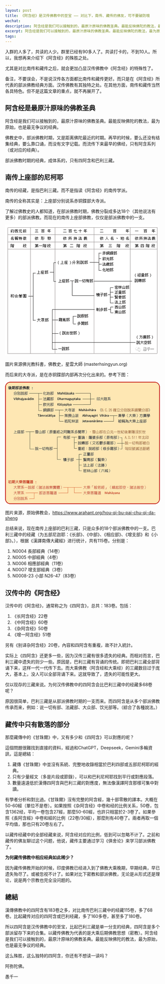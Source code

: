 ```yaml
---
layout: post
title: 《阿含经》是汉传佛教中的至宝 —— 对比下，南传、藏传的佛友，可不要破防哦
wechat: 
description: 阿含经是我们可以接触到的，最原汁原味的佛教圣典。最能反映佛陀的教法，最为原始，也是最无争议的经典。比巴利三藏更全面地保留了部派佛教的样貌。而藏传经典，对应的经典，少到可以忽略不计。
excerpt: 阿含经是我们可以接触到的，最原汁原味的佛教圣典。最能反映佛陀的教法，最为原始，也是最无争议的经典。比巴利三藏更全面地保留了部派佛教的样貌。而藏传经典，对应的经典，少到可以忽略不计。
tags:
---
```


入群的人多了，共读的人少。群里已经有90多人了。共读打卡的，不到10人。所以，我想再来介绍下《阿含经》的殊胜之处。

尤其是对比南传和藏传之后，就会更加凸显汉传佛教中《阿含经》的特殊性了。

备注，不要误会，不是说汉传各方面都比南传和藏传更好。而只是在《阿含经》所代表的部派佛教经典方面。汉传佛教有其独特之处。在其他方面，南传和藏传当然各具特色。但不是这篇文章的重点，就不再展开了。

## 阿含经是最原汁原味的佛教圣典

阿含经是我们可以接触到的，最原汁原味的佛教圣典。最能反映佛陀的教法，最为原始，也是最无争议的经典。

佛教史中，部派佛教时期，又是距离佛陀最近的时期。再早的时候，要么还没有结集经典，要么靠口诵，而没有文字记载。而流传下来最早的佛经，只有阿含系列（或对应的经典）。

部派佛教时期的经典，成体系的，只有四阿含和巴利三藏。

## 南传上座部的尼柯耶

南传的经藏，是指巴利三藏。而不是指读《阿含经》的南传学派。

南传的全称其实是：上座部分别说系赤铜鍱部大寺派。

了解过佛教史的人都知道，在部派佛教时期，佛教分裂成多达18个（其他说法有更多）的部派佛教。而现在的南传上座部佛教，仅仅是部派佛教中的一支。

![](../images/history-schools.png)

圖片來源佛光教科書，佛教史，星雲大師 (masterhsingyun.org) 

而后来的大寺派，是在赤铜鍱部内部再次分化出来的。参考下图：

![](../images/history-schools-2.png)

图片来源，原始佛教会，https://www.arahant.org/hou-qi-bu-pai-chu-qi-da-sheng 

总结来说，现在南传上座部的巴利三藏，只是众多的18个部派佛教中的一支。巴利三藏中的经藏（为五部尼迦耶：《长部》、《中部》、《相应部》、《增支部》和《小部》。），根据《漢譯南傳大藏經》进行统计，共有115卷。分别是：
1. N0004 長部經典（14卷）
2. N0005 中部經典（4卷）
3. N0006 相應部經典（11卷）
4. N00O7 增支部經典（3卷）
5. N0008-23 小部 N26-47（83卷）

## 汉传中的《阿含经》

汉传中的《阿含经》，通常称之为《四阿含》，总共：183卷。包括：
1. 《长阿含经》22卷
2. 《中阿含经》60卷
3. 《杂阿含经》50卷
4. 《增一阿含经》51卷

另有《别译杂阿含经》20卷，內容和四阿含有重複，故不計入統計。

实际上《四阿含》还更多一些，因为汉传三藏有很多遗失的经典。而相对而言，巴利三藏中遗失的则少一些。原因是，巴利三藏有背诵的传统。即把巴利三藏全部背诵下来，这样一代一代传下去。而大乘佛教（阿含经和大乘经）的三藏数目过于庞大，基本上，没人可以全部背诵下来。这就导致了，遗失的可能性更大。

仅以现存的三藏来说。为何汉传佛教中的四阿含会比巴利三藏中的经藏多68卷呢？

原因很简单，巴利三藏是从部派佛教时期的一支而来。而四阿含是从多个部派佛教传承而来，例如：说一切有部、法藏部、大众部、饮光部等。（綜合了各種說法。）

## 藏传中只有散落的部分

那麼藏傳中的《甘珠爾》中，又有多少和《四阿含》可以對應的呢？

這個問題很難找到直接的資料，經過和ChatGPT，Deepseek，Gemini多輪資訊，這是總結：
1. 藏傳《甘珠爾》中並沒有系統、完整地收錄相當於巴利四部或五部尼柯耶的經典。
2. 只有少量經文（多是片段或節錄），可以和巴利尼柯耶找到平行或對應段落。
3. 數量遠遠低於漢傳四阿含與巴利三藏的對應度，無法像漢譯阿含那樣可集中對讀。

有學者分析和對比過。《甘珠爾》沒有完整的阿含經，幾十部零散的譯本。大概在50-60經（單位不是卷）。如果按照《杂阿含经》中卷和经的比例关系，50卷，包含1362经，平均一卷包含27經，那麼50-60經，也許只相當於2-3卷了。如果參照《長阿含經》中卷和經的比例（22卷/30經），那麼則有40卷了。兩者再取一個平均值，那也只有20卷左右了。

以藏传经藏中的全部经藏来说，阿含经对应的比例，低到可以忽略不计了。之前和藏传的佛友聊过这个问题，他说，藏传主要通过学习《俱舍论》来学习部派佛教了。

**为何藏传佛教中相应经典如此稀少？**

因为藏传佛教开始的时候，印度佛教已经进入到了佛教大乘晚期，早期经典，早已遗失殆尽了。或被忽视不计了。如果对比下密教和部派佛教，无论是从形式还是理论，说是两个宗教也完全没问题的。

## 總結

漢傳佛教中的四阿含有183卷之多，对比南传巴利三藏中的经藏115卷，多了68卷。比起藏传对应的四阿含或巴利经藏，多了160多卷，甚至多了180卷。

所以四阿含是汉传佛教中的至宝，比起巴利三藏是单一分支的经典，四阿含是多个部派留存下来的合集。以藏传佛教为代表的是大乘后期佛教思想（密教）。阿含经是我们可以接触到的，最原汁原味的佛教圣典。最能反映佛陀的教法，最为原始，也是最无争议的经典。

这么殊胜，这么独特的四阿含，你还有不想读一读吗？

阿弥陀佛。

愚千一

